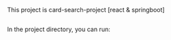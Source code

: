 This project is card-search-project [react & springboot]

## 

In the project directory, you can run:

